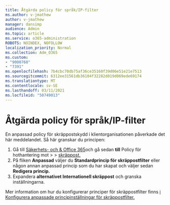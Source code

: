 ```yaml
---
title: Åtgärda policy för språk/IP-filter
ms.author: v-jmathew
author: v-jmathew
manager: dansimp
audience: Admin
ms.topic: article
ms.service: o365-administration
ROBOTS: NOINDEX, NOFOLLOW
localization_priority: Normal
ms.collection: Adm_O365
ms.custom:
- "9000760"
- "7391"
ms.openlocfilehash: 7b4cbc70db75af36ce35160f39d06e51e21e7513
ms.sourcegitcommit: 6312ee31561db36104f32282d019d069ede69174
ms.translationtype: MT
ms.contentlocale: sv-SE
ms.lasthandoff: 03/11/2021
ms.locfileid: "50749013"
---
```

# <a name="fix-languageip-filter-policy"></a>Åtgärda policy för språk/IP-filter

En anpassad policy för skräppostskydd i klientorganisationen påverkade det här meddelandet. Så här granskar du principen:

1. Gå till [Säkerhets- och & Office 365](https://go.microsoft.com/fwlink/p/?linkid=2077143)och gå sedan **till** Policy för hothantering mot  >    >  [skräppost.](https://go.microsoft.com/fwlink/?linkid=2101518)
2. På fliken **Anpassad** väljer du **Standardprincip för skräppostfilter** eller någon annan anpassad princip som du har skapat och väljer sedan **Redigera princip.**
3. Expandera **alternativet Internationell skräppost** och granska inställningarna.

Mer information om hur du konfigurerar principer för skräppostfilter finns [i Konfigurera anpassade principinställningar för skräppostfilter.](https://go.microsoft.com/fwlink/?linkid=2101054)
